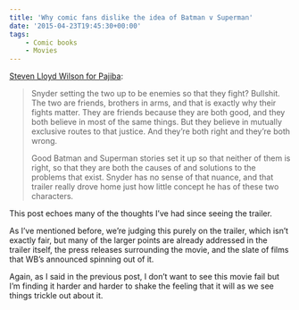 ```yaml
---
title: 'Why comic fans dislike the idea of Batman v Superman'
date: '2015-04-23T19:45:30+00:00'
tags:
    - Comic books
    - Movies
---
```


[Steven Lloyd Wilson for Pajiba](http://www.pajiba.com/think_pieces/why-comic-book-nerds-hate-batman-vs-superman.php):

> Snyder setting the two up to be enemies so that they fight? Bullshit. The two are friends, brothers in arms, and that is exactly why their fights matter. They are friends because they are both good, and they both believe in most of the same things. But they believe in mutually exclusive routes to that justice. And they’re both right and they’re both wrong.
>
>  Good Batman and Superman stories set it up so that neither of them is right, so that they are both the causes of and solutions to the problems that exist. Snyder has no sense of that nuance, and that trailer really drove home just how little concept he has of these two characters.

This post echoes many of the thoughts I’ve had since seeing the trailer.

As I’ve mentioned before, we’re judging this purely on the trailer, which isn’t exactly fair, but many of the larger points are already addressed in the trailer itself, the press releases surrounding the movie, and the slate of films that WB’s announced spinning out of it.

Again, as I said in the previous post, I don’t want to see this movie fail but I’m finding it harder and harder to shake the feeling that it will as we see things trickle out about it.
